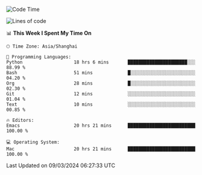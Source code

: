 <!--START_SECTION:waka-->
![Code Time](http://img.shields.io/badge/Code%20Time-1%2C829%20hrs%201%20min-blue)

![Lines of code](https://img.shields.io/badge/From%20Hello%20World%20I%27ve%20Written-288.1%20thousand%20lines%20of%20code-blue)

📊 **This Week I Spent My Time On** 

```text
🕑︎ Time Zone: Asia/Shanghai

💬 Programming Languages: 
Python                   18 hrs 6 mins       ██████████████████████░░░   88.99 % 
Bash                     51 mins             █░░░░░░░░░░░░░░░░░░░░░░░░   04.20 % 
Org                      28 mins             █░░░░░░░░░░░░░░░░░░░░░░░░   02.30 % 
Git                      12 mins             ░░░░░░░░░░░░░░░░░░░░░░░░░   01.04 % 
Text                     10 mins             ░░░░░░░░░░░░░░░░░░░░░░░░░   00.85 % 

🔥 Editors: 
Emacs                    20 hrs 21 mins      █████████████████████████   100.00 % 

💻 Operating System: 
Mac                      20 hrs 21 mins      █████████████████████████   100.00 % 
```


 Last Updated on 09/03/2024 06:27:33 UTC
<!--END_SECTION:waka-->
